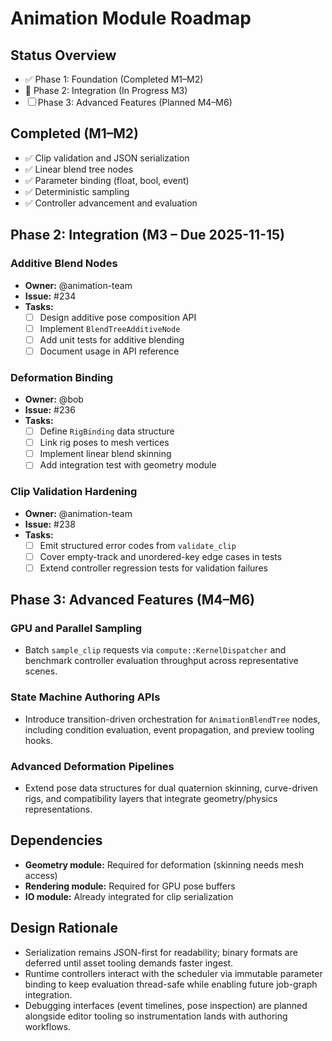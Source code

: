 # Animation Module Roadmap

## Status Overview
- ✅ Phase 1: Foundation (Completed M1–M2)
- 🔄 Phase 2: Integration (In Progress M3)
- ☐ Phase 3: Advanced Features (Planned M4–M6)

## Completed (M1–M2)
- ✅ Clip validation and JSON serialization
- ✅ Linear blend tree nodes
- ✅ Parameter binding (float, bool, event)
- ✅ Deterministic sampling
- ✅ Controller advancement and evaluation

## Phase 2: Integration (M3 – Due 2025-11-15)

### Additive Blend Nodes
- **Owner:** @animation-team
- **Issue:** #234
- **Tasks:**
  - [ ] Design additive pose composition API
  - [ ] Implement `BlendTreeAdditiveNode`
  - [ ] Add unit tests for additive blending
  - [ ] Document usage in API reference

### Deformation Binding
- **Owner:** @bob
- **Issue:** #236
- **Tasks:**
  - [ ] Define `RigBinding` data structure
  - [ ] Link rig poses to mesh vertices
  - [ ] Implement linear blend skinning
  - [ ] Add integration test with geometry module

### Clip Validation Hardening
- **Owner:** @animation-team
- **Issue:** #238
- **Tasks:**
  - [ ] Emit structured error codes from `validate_clip`
  - [ ] Cover empty-track and unordered-key edge cases in tests
  - [ ] Extend controller regression tests for validation failures

## Phase 3: Advanced Features (M4–M6)

### GPU and Parallel Sampling
- Batch `sample_clip` requests via `compute::KernelDispatcher` and benchmark controller evaluation throughput across representative scenes.

### State Machine Authoring APIs
- Introduce transition-driven orchestration for `AnimationBlendTree` nodes, including condition evaluation, event propagation, and preview tooling hooks.

### Advanced Deformation Pipelines
- Extend pose data structures for dual quaternion skinning, curve-driven rigs, and compatibility layers that integrate geometry/physics representations.

## Dependencies
- **Geometry module:** Required for deformation (skinning needs mesh access)
- **Rendering module:** Required for GPU pose buffers
- **IO module:** Already integrated for clip serialization

## Design Rationale
- Serialization remains JSON-first for readability; binary formats are deferred until asset tooling demands faster ingest.
- Runtime controllers interact with the scheduler via immutable parameter binding to keep evaluation thread-safe while enabling future job-graph integration.
- Debugging interfaces (event timelines, pose inspection) are planned alongside editor tooling so instrumentation lands with authoring workflows.
